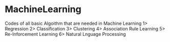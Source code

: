 # MachineLearning
Codes of all basic Algoithm that are needed in Machine Learning
1> Regression
2> Classification
3> Clustering
4> Association Rule Learning
5> Re-Inforcement Learning
6> Natural Lnguage Processing

